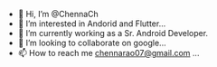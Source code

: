- 👋 Hi, I’m @ChennaCh
- 👀 I’m interested in Andorid and Flutter...
- 🌱 I’m currently working as a Sr. Android Developer.
- 💞️ I’m looking to collaborate on google...
- 📫 How to reach me chennarao07@gmail.com ...

<!---
ChennaCh/ChennaCh is a ✨ special ✨ repository because its `README.md` (this file) appears on your GitHub profile.
You can click the Preview link to take a look at your changes.
--->
